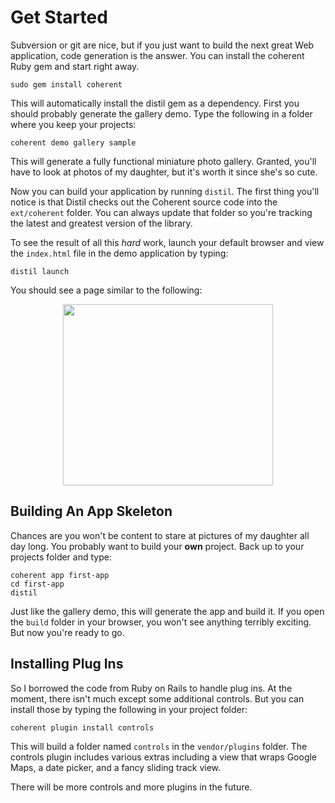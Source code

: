 # Get Started

Subversion or git are nice, but if you just want to build the next great Web application, code generation is the answer. You can install the coherent Ruby gem and start right away.

    sudo gem install coherent

This will automatically install the distil gem as a dependency. First you should probably generate the gallery demo. Type the following in a folder where you keep your projects:

    coherent demo gallery sample
    
This will generate a fully functional miniature photo gallery. Granted, you'll have to look at photos of my daughter, but it's worth it since she's so cute.

Now you can build your application by running `distil`. The first thing you'll notice is that Distil checks out the Coherent source code into the `ext/coherent` folder. You can always update that folder so you're tracking the latest and greatest version of the library.

To see the result of all this _hard_ work, launch your default browser and view the `index.html` file in the demo application by typing:

    distil launch
    
You should see a page similar to the following:

<div style="margin: 0 auto; width:336px;">
<img src="http://coherentjs.org/wordpress/wp-content/uploads/2009/12/CoherentSampleGallery.png" alt="" title="Coherent Sample Gallery" width="336" height="290">
</div>

## Building An App Skeleton

Chances are you won't be content to stare at pictures of my daughter all day long. You probably want to build your **own** project. Back up to your projects folder and type:

    coherent app first-app
    cd first-app
    distil

Just like the gallery demo, this will generate the app and build it. If you open the `build` folder in your browser, you won't see anything terribly exciting. But now you're ready to go.

## Installing Plug Ins

So I borrowed the code from Ruby on Rails to handle plug ins. At the moment, there isn't much except some additional controls. But you can install those by typing the following in your project folder:

    coherent plugin install controls

This will build a folder named `controls` in the `vendor/plugins` folder. The controls plugin includes various extras including a view that wraps Google Maps, a date picker, and a fancy sliding track view.

There will be more controls and more plugins in the future.